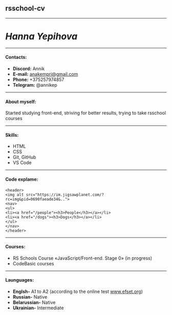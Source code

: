 ## rsschool-cv
-------------------------------
# ***Hanna Yepihova***

***********************************

#### **Contacts:**
* **Discord:** Annik
* **E-mail:** anakempri@gmail.com
* **Phone:** +375257974857
* **Telegram:** @annikep

--------------------------------------

#### **About myself:**
Started studying front-end, striving for better results, trying to take rsschool courses

------------------------------------

#### **Skills:**
* HTML
* CSS
* Git, GitHub
* VS Code

---------------------------------------------

#### **Code explame:**

```
<header>
<img alt src="https://im.jigsawplanet.com/?rc=img&pid=0690faeade34&..">
<nav>
<ul>
<li><a href="/people"><h3>People</h3></a></li>
<li><a href="/dogs"><h3>Dogs</h3></a></li>
</ul>
</nav>
</header>
```

-------------------------------------

#### **Courses:**
* RS Schools Course «JavaScript/Front-end. Stage 0» (in progress)
* CodeBasic courses

----------------------------------------

#### **Launguages:**
* **Englsh-** A1 to A2 (according to the online test www.efset.org)
* **Russian-** Native
* **Belarussian-** Native
* **Ukrainian-** Intermediate

